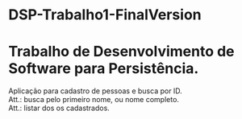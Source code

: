 # DSP-Trabalho1-FinalVersion
# Trabalho de Desenvolvimento de Software para Persistência.        
 Aplicação para cadastro de pessoas e busca por ID.         
Att.: busca pelo primeiro nome, ou nome completo.     
Att.: listar dos os cadastrados.       
